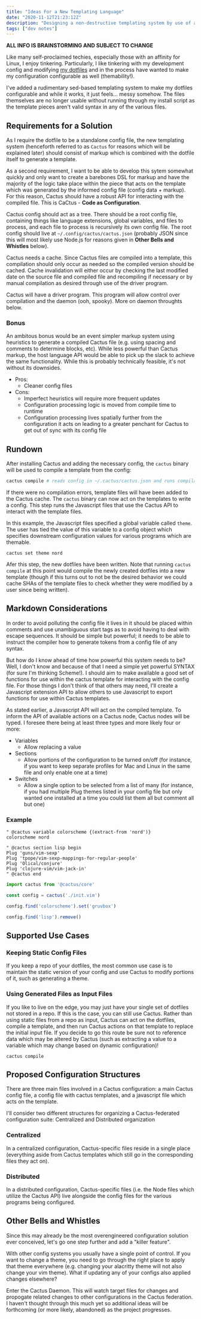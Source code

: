 ```yaml
---
title: "Ideas For a New Templating Language"
date: "2020-11-12T21:23:12Z"
description: "Designing a non-destructive templating system by use of an informed compiler"
tags: ["dev notes"]
---
```


**ALL INFO IS BRAINSTORMING AND SUBJECT TO CHANGE**

Like many self-proclaimed techies, especially those with an affinity for Linux, I enjoy tinkering. Particularly, I like tinkering with my development config and modifying [my dotfiles](https://github.com/konapun/dotfiles)
and in the process have wanted to make my configuration configurable as well (themability!).

I've added a rudimentary sed-based templating system to make my dotfiles configurable and while it works,
it just feels... messy somehow. The files themselves are no longer usable without running through my install
script as the template pieces aren't valid syntax in any of the various files.

## Requirements for a Solution
As I require the dotfile to be a standalone config file, the new templating system (henceforth referred to as `Cactus` for reasons which will be explained later) should consist of markup which
is combined with the dotfile itself to generate a template.

As a second requirement, I want to be able to develop this sytem somewhat quickly and only want to create a barebones DSL for markup and have the majority of the logic take place within the piece
that acts on the template which was generated by the informed config file (config data + markup). For this reason, Cactus should have a robust API for interacting with the compiled file.
This is CaCtus - **Code as Configuration**.

Cactus config should act as a tree. There should be a root config file, containing things like language extensions, global variables, and files to process, and each file to process is recursively
its own config file. The root config should live at `~/.config/cactus/cactus.json` (probably JSON since this will most likely use Node.js for reasons given in **Other Bells and Whistles** below).

Cactus needs a cache. Since Cactus files are compiled into a template, this compilation should only occur as needed so the compiled version should be cached. Cache invalidation will either occur
by checking the last modified date on the source file and compiled file and recompiling if necessary or by manual compilation as desired through use of the driver program.

Cactus will have a driver program. This program will allow control over compilation and the daemon (ooh, spooky). More on daemon throughts below.

### Bonus
An ambitous bonus would be an event simpler markup system using heuristics to generate a compiled Cactus file (e.g. using spacing and comments to determine blocks, etc). While less powerful than
Cactus markup, the host language API would be able to pick up the slack to achieve the same functionality. While this is probably technically feasible, it's not without its downsides.

  * Pros:
    * Cleaner config files
  * Cons:
    * Imperfect heuristics will require more frequent updates
    * Configuration processing logic is moved from compile time to runtime
    * Configuration processing lives spatially further from the configuration it acts on leading to a greater penchant for Cactus to get out of sync with its config file

## Rundown
After installing Cactus and adding the necessary config, the `cactus` binary will be used to compile a template from the config:

```sh
cactus compile # reads config in ~/.cactus/cactus.json and runs compilation based on config
```

If there were no compilation errors, template files will have been added to the Cactus cache. The `cactus` binary can now act on the templates to write a config. This step runs the Javascript files that
use the Cactus API to interact with the template files.

In this example, the Javascript files specified a global variable called `theme`. The user has tied the value of this variable to a config object which specifies downstream configuration values for
various programs which are themable.

```
cactus set theme nord
```

Afer this step, the new dotfiles have been written. Note that running `cactus compile` at this point would compile the newly created dotfiles into a new template (though if this turns out to not be the
desired behavior we could cache SHAs of the template files to check whether they were modified by a user since being written).

## Markdown Considerations
In order to avoid polluting the config file it lives in it should be placed within comments and use unambiguous start tags as to avoid having to deal with escape sequences. It should be simple but
powerful; it needs to be able to instruct the compiler how to generate tokens from a config file of any syntax.

But how do I know ahead of time how powerful this system needs to be? Well, I don't know and because of that I need a simple yet powerful SYNTAX (for sure I'm thinking Scheme!). I should aim to make
available a good set of functions for use within the cactus template for interacting with the config file. For those things I don't think of that others may need, I'll create a Javascript extension
API to allow others to use Javascript to export functions for use within Cactus templates.

As stated earlier, a Javascript API will act on the compiled template. To inform the API of available actions on a Cactus node, Cactus nodes will be typed. I foresee there being at least three types
and more likely four or more:

  * Variables
    * Allow replacing a value
  * Sections
    * Allow portions of the configuration to be turned on/off (for instance, if you want to keep separate profiles for Mac and Linux in the same file and only enable one at a time)
  * Switches
    * Allow a single option to be selected from a list of many (for instance, if you had multiple Plug themes listed in your config file but only wanted one installed at a time you could list them all but comment all but one)

### Example

```vim
" @cactus variable colorscheme {(extract-from 'nord')}
colorscheme nord

" @cactus section lisp begin
Plug 'guns/vim-sexp'
Plug 'tpope/vim-sexp-mappings-for-regular-people'
Plug 'Olical/conjure'
Plug 'clojure-vim/vim-jack-in'
" @cactus end
```

```js
import cactus from '@cactus/core'

const config = cactus('./init.vim')

config.find('colorscheme').set('gruvbox')

config.find('lisp').remove()
```

## Supported Use Cases
### Keeping Static Config Files
If you keep a repo of your dotfiles, the most common use case is to maintain the static version of your config and use Cactus to modify portions of it, such as generating a theme.

### Using Generated Files as Input Files
If you like to live on the edge, you may just have your single set of dotfiles not stored in a repo. If this is the case, you can still use Cactus. Rather than using static files from a repo as input,
Cactus can act on the dotfiles, compile a template, and then run Cactus actions on that template to replace the initial input file. If you decide to go this route be sure not to reference data which may
be altered by Cactus (such as extracting a value to a variable which may change based on dynamic configuration)!

`cactus compile`

## Proposed Configuration Structures
There are three main files involved in a Cactus configuration: a main Cactus config file, a config file with cactus templates, and a javascript file which acts on the template.

I'll consider two different structures for organizing a Cactus-federated configuration suite: Centralized and Distributed organization

### Centralized
In a centralized configuration, Cactus-specific files reside in a single place (everything aside from Cactus templates which still go in the corresponding files they act on).

### Distributed
In a distributed configuration, Cactus-specific files (i.e. the Node files which utilize the Cactus API) live alongside the config files for the various programs being configured.

## Other Bells and Whistles
Since this may already be the most overengineered configuration solution ever conceived, let's go one step further and add a "killer feature".

With other config systems you usually have a single point of control. If you want to change a theme, you need to go through the right place to apply that theme everywhere (e.g. changing your alacritty
theme will not also change your vim theme). What if updating any of your configs also applied changes elsewhere?

Enter the Cactus Daemon. This will watch target files for changes and propogate related changes to other configurations in the Cactus federation. I haven't thought through this much yet so additional
ideas will be forthcoming (or more likely, abandoned) as the project progresses.
